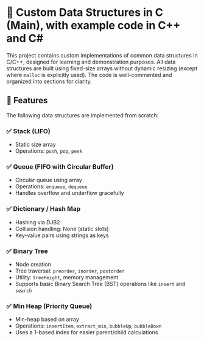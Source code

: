 # 🧠 Custom Data Structures in C (Main), with example code in C++ and C# 

This project contains custom implementations of common data structures in C/C++, designed for learning and demonstration purposes. All data structures are built using fixed-size arrays without dynamic resizing (except where `malloc` is explicitly used). The code is well-commented and organized into sections for clarity.

## 🧰 Features

The following data structures are implemented from scratch:

### ✅ Stack (LIFO)
- Static size array
- Operations: `push`, `pop`, `peek`

### ✅ Queue (FIFO with Circular Buffer)
- Circular queue using array
- Operations: `enqueue`, `dequeue`
- Handles overflow and underflow gracefully

### ✅ Dictionary / Hash Map
- Hashing via DJB2
- Collision handling: None (static slots)
- Key-value pairs using strings as keys

### ✅ Binary Tree
- Node creation
- Tree traversal: `preorder`, `inorder`, `postorder`
- Utility: `treeHeight`, memory management
- Supports basic Binary Search Tree (BST) operations like `insert` and `search`

### ✅ Min Heap (Priority Queue)
- Min-heap based on array
- Operations: `insertItem`, `extract_min`, `bubbleUp`, `bubbleDown`
- Uses a 1-based index for easier parent/child calculations
